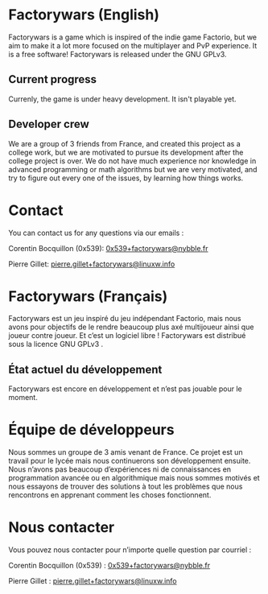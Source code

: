 # Factorywars (English) #

Factorywars is a game which is inspired of the indie game Factorio, but 
we aim to make it a lot more focused on the multiplayer and PvP 
experience. It is a free software! Factorywars is released under the
GNU GPLv3.


## Current progress ##

Currenly, the game is under heavy development. It isn't playable yet.

## Developer crew ##

We are a group of 3 friends from France, and created this project as a 
college work, but we are motivated to pursue its development after the 
college project is over. We do not have much experience nor knowledge in
 advanced programming or math algorithms but we are very motivated, and 
try to figure out every one of the issues, by learning how things works.

# Contact #

You can contact us for any questions via our emails :

Corentin Bocquillon (0x539):
0x539+factorywars@nybble.fr

Pierre Gillet:
pierre.gillet+factorywars@linuxw.info

# Factorywars (Français) #

Factorywars est un jeu inspiré du jeu indépendant Factorio, mais nous avons pour
objectifs de le rendre beaucoup plus axé multijoueur ainsi que joueur
contre joueur.
Et c’est un logiciel libre ! Factorywars est distribué sous la licence GNU GPLv3
.

## État actuel du développement ##

Factorywars est encore en développement et n’est pas jouable pour le moment.

# Équipe de développeurs #

Nous sommes un groupe de 3 amis venant de France. Ce projet est un travail
pour le lycée mais nous continuerons son développement ensuite.
Nous n’avons pas beaucoup d’expériences ni de connaissances en programmation
avancée ou en algorithmique mais nous sommes motivés et nous essayons de
trouver des solutions à tout les problèmes que nous rencontrons en apprenant
comment les choses fonctionnent.

# Nous contacter #

Vous pouvez nous contacter pour n’importe quelle question par courriel :

Corentin Bocquillon (0x539) :
0x539+factorywars@nybble.fr

Pierre Gillet :
pierre.gillet+factorywars@linuxw.info
